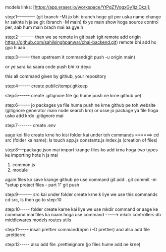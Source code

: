 models links: [https://app.eraser.io/workspace/YtPqZ1VogxGy1jzIDkzj];


step:1--------- (git branch -M) jo bhi branch hoge git per uska name change kr sakhte h  jaise git (branch -M main)
tb ye main show hoga source control per,  aab hum main brach mai aa gye h 


step:2-------- then we se remote in git bash (git remote add origin https://github.com/sahilsinghpanwar/chai-backend.git)
remote bhi add ho gya h aab


step:3------ then upstream it command(git push -u origin main)

or ye sara ka saara code push bhi kr deya



this all command given by github, your repository 



step:4------ create public/temp/.gitkeep

step:5------ create .gitignore file (jo hume push ne krne github pe)


step:6------ jo packages ya file hume push ne krne github pe toh website (gitignore generator  main node search kro) or usse jo package ya file hoga usko add krdo .gitignore mai


step:7------- create .env



aage koi file create krne ho kisi folder kai under toh 
commands ======>  cd src (folder ka name);
                  ls 
                  touch app.js constants.js index.js (creation of files)



step:8---package.json mai import krange files ko add krna hoga
two types ke importing hote h js mai
1) common.js
2) module




again files ko save krange github pe
use command 
git add .
git commit -m "setup project files - part 1"
git push

step:9------- src kai under folder create krne k liye we use this commands cd src, ls then go to step:10

step:10-----  folder create karne kai liye we use  mkdir command  or aage ke command mai files ka naam hoga
use command ----> mkdir controllers db middlewares models routes utils


step:11----- insall prettier
command(npm i -D prettier) and also add file .prettierrc

step:12----- also add file .prettieignore (jo files hume add ne krne)